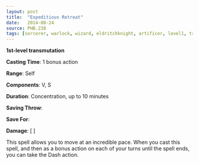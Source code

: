```yaml
---
layout: post
title:  "Expeditious Retreat"
date:   2014-08-24
source: PHB.238
tags: [sorcerer, warlock, wizard, eldritchknight, artificer, level1, transmutation]
---
```


**1st-level transmutation**

**Casting Time**: 1 bonus action

**Range**: Self

**Components**: V, S

**Duration**: Concentration, up to 10 minutes

**Saving Throw**:

**Save For**: 

**Damage**: [ ]

This spell allows you to move at an incredible pace. When you cast this spell, and then as a bonus action on each of your turns until the spell ends, you can take the Dash action.